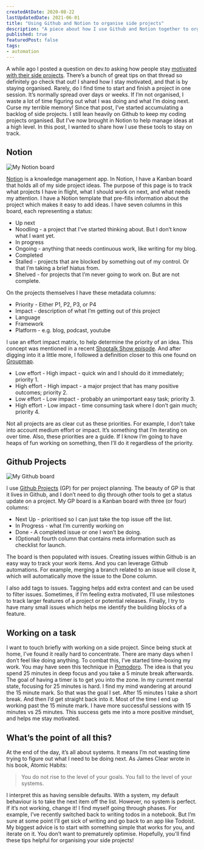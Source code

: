 ```yaml
---
createdAtDate: 2020-08-22
lastUpdatedDate: 2021-06-01
title: "Using Github and Notion to organise side projects"
description: "A piece about how I use Github and Notion together to organise side projects"
published: true
featuredPost: false
tags:
- automation
---
```


<script>
  import AlertBox from "$lib/AlertBox.svelte";
</script>

<AlertBox content="Notion has released an API. I'm working on updating this post to use it!" />

A while ago I posted a question on dev.to asking how people stay [motivated with their side projects](https://dev.to/jonoyeong/how-do-you-stay-motivated-with-your-side-projects-4e59 "motivated with their side projects"). There’s a bunch of great tips on that thread so definitely go check that out! I shared how I stay motivated, and that is by staying organised. Rarely, do I find time to start and finish a project in one session. It’s normally spread over days or weeks. If I’m not organised, I waste a lot of time figuring out what I was doing and what I’m doing next. Curse my terrible memory! Since that post, I’ve started accumulating a backlog of side projects. I still lean heavily on Github to keep my coding projects organised. But I’ve now brought in Notion to help manage ideas at a high level. In this post, I wanted to share how I use these tools to stay on track.

## Notion

![My Notion board](https://res.cloudinary.com/jonathan-yeong/image/upload/v1598128341/personal-blog/Notion_board_qwnei0.png "My Notion board")

[Notion](https://www.notion.so/ "Notion") is a knowledge management app. In Notion, I have a Kanban board that holds all of my side project ideas. The purpose of this page is to track what projects I have in flight, what I should work on next, and what needs my attention. I have a Notion template that pre-fills information about the project which makes it easy to add ideas. I have seven columns in this board, each representing a status:

* Up next
* Noodling - a project that I’ve started thinking about. But I don’t know what I want yet.
* In progress
* Ongoing - anything that needs continuous work, like writing for my blog.
* Completed
* Stalled - projects that are blocked by something out of my control. Or that I’m taking a brief hiatus from.
* Shelved - for projects that I’m never going to work on. But are not complete.

On the projects themselves I have these metadata columns:

* Priority - Either P1, P2, P3, or P4
* Impact - description of what I’m getting out of this project
* Language
* Framework
* Platform - e.g. blog, podcast, youtube

I use an effort impact matrix, to help determine the priority of an idea. This concept was mentioned in a recent [Shoptalk Show episode](https://shoptalkshow.com/426/). And after digging into it a little more, I followed a definition closer to this one found on [Groupmap](https://www.groupmap.com/map-templates/impact-effort-matrix).

* Low effort - High impact - quick win and I should do it immediately; priority 1.
* High effort - High impact - a major project that has many positive outcomes; priority 2.
* Low effort - Low impact - probably an unimportant easy task; priority 3.
* High effort - Low impact - time consuming task where I don’t gain much; priority 4.

Not all projects are as clear cut as these priorities. For example, I don’t take into account medium effort or impact. It’s something that I’m iterating on over time. Also, these priorities are a guide. If I know I’m going to have heaps of fun working on something, then I’ll do it regardless of the priority.

## Github Projects

![My Github board](https://res.cloudinary.com/jonathan-yeong/image/upload/v1598128365/personal-blog/Github_board_p59gxk.png "My Github board")

I use [Github Projects](https://docs.github.com/en/github/managing-your-work-on-github/about-project-boards) (GP) for per project planning. The beauty of GP is that it lives in Github, and I don’t need to dig through other tools to get a status update on a project. My GP board is a Kanban board with three (or four) columns:

* Next Up - prioritised so I can just take the top issue off the list.
* In Progress - what I’m currently working on
* Done - A completed issue or one I won’t be doing.
* (Optional) fourth column that contains meta information such as checklist for launch.

The board is then populated with issues. Creating issues within Github is an easy way to track your work items. And you can leverage Github automations. For example, merging a branch related to an issue will close it, which will automatically move the issue to the Done column.

I also add tags to issues. Tagging helps add extra context and can be used to filter issues. Sometimes, if I’m feeling extra motivated, I’ll use milestones to track larger features of a project or potential releases. Finally, I try to have many small issues which helps me identify the building blocks of a feature.

## Working on a task

I want to touch briefly with working on a side project. Since being stuck at home, I’ve found it really hard to concentrate. There are many days when I don’t feel like doing anything. To combat this, I’ve started time-boxing my work. You may have seen this technique in [Pomodoro](https://en.wikipedia.org/wiki/Pomodoro_Technique). The idea is that you spend 25 minutes in deep focus and you take a 5 minute break afterwards. The goal of having a timer is to get you into the zone. In my current mental state, focusing for 25 minutes is hard. I find my mind wandering at around the 15 minute mark. So that was the goal I set. After 15 minutes I take a short break. And then I’d get straight back into it. Most of the time I end up working past the 15 minute mark. I have more successful sessions with 15 minutes vs 25 minutes. This success gets me into a more positive mindset, and helps me stay motivated.

## What’s the point of all this?

At the end of the day, it’s all about systems. It means I’m not wasting time trying to figure out what I need to be doing next. As James Clear wrote in his book, Atomic Habits:

> You do not rise to the level of your goals. You fall to the level of your systems.

I interpret this as having sensible defaults. With a system, my default behaviour is to take the next item off the list. However, no system is perfect. If it’s not working, change it! I find myself going through phases. For example, I’ve recently switched back to writing todos in a notebook. But I’m sure at some point I’ll get sick of writing and go back to an app like Todoist. My biggest advice is to start with something simple that works for you, and iterate on it. You don’t want to prematurely optimise. Hopefully, you'll find these tips helpful for organising your side projects!